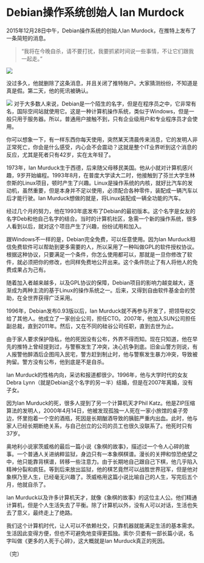 # Debian操作系统创始人 Ian Murdock

2015年12月28日中午，Debian操作系统的创始人Ian Murdock，在推特上发布了一条简短的消息。

> “我将在今晚自杀，请不要打扰，我要抓紧时间说一些事情，不让它们跟我一起走。”

![](http://www.ruanyifeng.com/blogimg/asset/2016/bg2016011701.jpg)

没过多久，他就删除了这条消息，并且关闭了推特账户。大家猜测纷纷，不知道是真是假。第二天，他的死讯被确认。

![](http://www.ruanyifeng.com/blogimg/asset/2016/bg2016011702.jpg)
对于大多数人来说，Debian是一个陌生的名字，但是在程序员之中，它非常有名，国际空间站就使用它。这是一种计算机操作系统，类似于Windows，但是一般只用于服务器。所以，普通用户接触不到，只有企业级用户和专业程序员才会使用。

你可以想象一下，有一样东西你每天使用，突然某天清晨传来消息，它的发明人非正常死亡，你会是什么感受，内心会不会震动？这就是整个IT业界听到这个消息的反应，尤其是死者只有42岁，实在太年轻了。

1973年，Ian Murduck生于西德，后来随父母移民美国。他从小就对计算机感兴趣，9岁开始编程。1993年8月，在普度大学读大二时，他接触到了芬兰大学生林奈斯的Linux项目，顿时产生了兴趣。Linux是操作系统的内核，就好比汽车的发动机，虽然重要，但是本身并不足以使用，必须配合各种零件，装配成一辆汽车以后才能行驶。Ian Murduck想做的就是，将Linux装配成一辆全功能的汽车。

经过几个月的努力，他在1993年底发布了Debian的最初版本。这个名字是女友的名字Deb和他自己名字的结合。当时的计算机社区，急需一个新的操作系统，很多人看到以后，就对这个项目产生了兴趣，纷纷试用和加入。

跟Windows不一样的是，Debian完全免费，可以任意使用。因为Ian Murduck相信免费软件可以帮助到更多需要的人，所以采用了一种叫做GPL的软件授权协议。根据这种协议，只要满足一个条件，你怎么使用都可以，那就是一旦你修改了软件，就必须把你的修改，也同样免费地公开出来。这个条件防止了有人将他人的免费成果占为己有。

随着加入者越来越多，以及GPL协议的保障，Debian项目的影响力越变越大，逐渐成为两种主流的基于Linux的操作系统之一。后来，又得到自由软件基金会的赞助，在全世界获得广泛采用。

1996年，Debian发布0.93版以后，Ian Murduck就不再参与开发了，把领导权交给了其他人。他成立了一家创业公司，担任CTO。2007年，他加入SUN公司担任副总裁，直到2011年。然后，又在不同的硅谷公司任职，直到去世为止。

由于家人要求保护隐私，他的死因没有公布，外界不得而知。现在只知道，他在早先的推特上曾经提到过，与警察发生了冲突，决心抗争到底。旧金山警方则说，有人报警他醉酒后企图闯入民宅，警方赶到制止时，他与警察发生暴力冲突，导致被拘留。警方没有公布，他到底是不是自杀。

Ian Murduck的性格内向，采访和报道都很少。1996年，他与大学时代的女友Debra Lynn（就是Debian这个名字的另一半）结婚，但是在2007年离婚，没有子女。

因为Ian Murduck的死，很多人提到了另一个计算机天才Phil Katz。他是ZIP压缩算法的发明人，2000年4月14日，他被发现孤独一人死在一家小旅馆的桌子旁边，怀里抱着一个空的酒瓶，死因是长期酗酒导致的胰脏严重内出血。此时，他与家人已经长期断绝关系，与自己创立的公司的员工也很久没联系了。他死时只有37岁。

奥地利小说家茨威格的最后一篇小说《象棋的故事》，描述过一个令人心碎的故事。一个普通人关进纳粹监狱，身边只有一本象棋棋谱。漫长的关押和惊恐绝望之中，他只能靠背棋谱，转移一些注意力。由于长期地自己跟自己下棋，他几乎陷入精神分裂和疯狂。等到后来放出监狱，他的棋艺竟然可以战胜世界冠军，但是他对象棋乃至人生，已经毫无兴趣了。茨威格用这篇小说比喻自己的人生，写完后五个月，他就自杀了。

Ian Murduck以及许多计算机天才，就像《象棋的故事》的这位主人公。他们精通计算机，但是个人生活失去了平衡。除了计算机以外，没有人可以对话，生活也失去了意义，最终走上了绝路。

我们这个计算机时代，让人可以不依赖社交，只靠机器就能满足生活的基本需求。生活因此变得方便，但也不可避免地变得更孤独。索尔·贝娄有一部长篇小说，名字叫做《更多的人死于心碎》，这大概就是Ian Murduck真正的死因。

（完）
